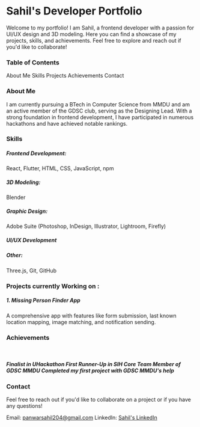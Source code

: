 <h1>Sahil's Developer Portfolio</h1>

Welcome to my portfolio! I am Sahil, a frontend developer with a passion for UI/UX design and 3D modeling. Here you can find a showcase of my projects, skills, and achievements. Feel free to explore and reach out if you'd like to collaborate!

<h3>Table of Contents</h3>
About Me
Skills
Projects
Achievements
Contact
<h3>About Me</h3>

I am currently pursuing a BTech in Computer Science from MMDU and am an active member of the GDSC club, serving as the Designing Lead. With a strong foundation in frontend development, I have participated in numerous hackathons and have achieved notable rankings.

<h3>Skills</h3>

<h5>Frontend Development:</h5> React, Flutter, HTML, CSS, JavaScript, npm
<h5>3D Modeling:</h5> Blender
<h5>Graphic Design:</h5> Adobe Suite (Photoshop, InDesign, Illustrator, Lightroom, Firefly)
<h5>UI/UX Development</h5>
<h5>Other:</h5> Three.js, Git, GitHub

<h3>Projects currently Working on :</h3>

<h5>1. Missing Person Finder App</h5>
A comprehensive app with features like form submission, last known location mapping, image matching, and notification sending.
<h3>Achievements</h3><br>
<h5>Finalist in UHackathon
First Runner-Up in SIH
Core Team Member of GDSC MMDU
Completed my first project with GDSC MMDU's help</h5>

<h3>Contact</h3>
Feel free to reach out if you'd like to collaborate on a project or if you have any questions!

Email: panwarsahil204@gmail.com
LinkedIn: [Sahil's LinkedIn](https://www.linkedin.com/in/sahil-panwar-715b27250/)
